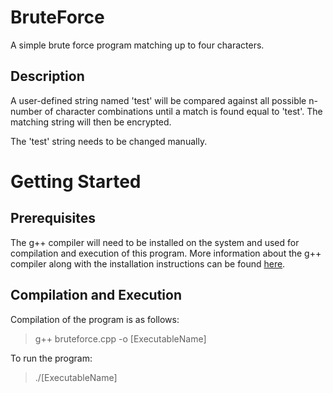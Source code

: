 # BruteForce
A simple brute force program matching up to four characters.

## Description
A user-defined string named 'test' will be compared against all possible n-number of character combinations until a match is found equal to 'test'. The matching string will then be encrypted.

The 'test' string needs to be changed manually.

# Getting Started

## Prerequisites

The g++ compiler will need to be installed on the system and used for compilation and execution of this program.
More information about the g++ compiler along with the installation instructions can be found [here](https://gcc.gnu.org/).

## Compilation and Execution
Compilation of the program is as follows:
> g++ bruteforce.cpp -o [ExecutableName]

To run the program:
> ./[ExecutableName]


